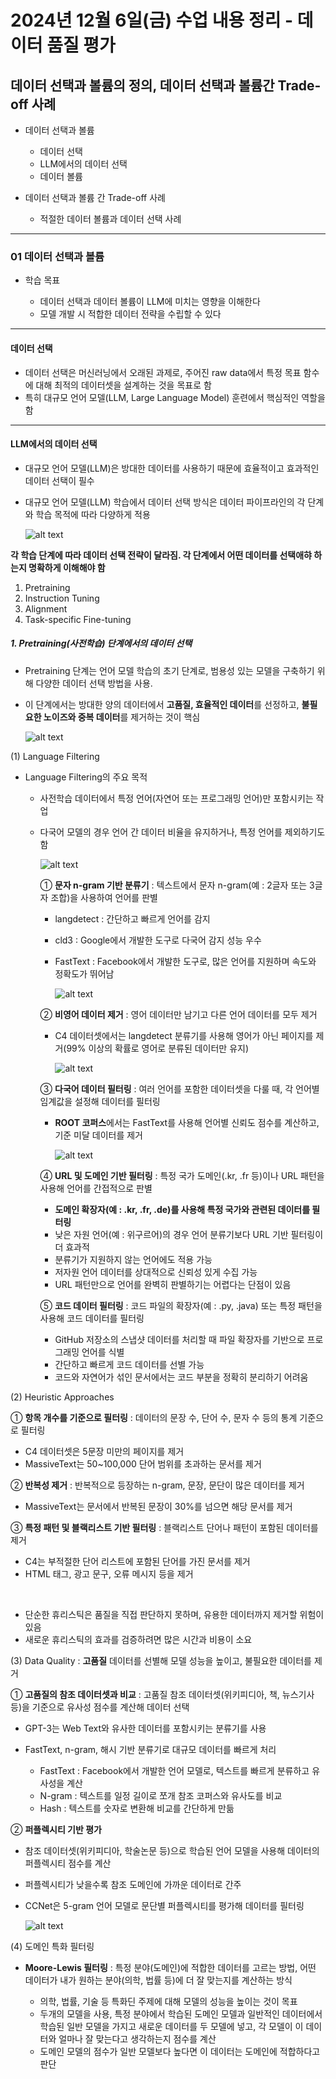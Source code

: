 # 2024년 12월 6일(금) 수업 내용 정리 - 데이터 품질 평가


## 데이터 선택과 볼륨의 정의, 데이터 선택과 볼륨간 Trade-off 사례

- 데이터 선택과 볼륨

  - 데이터 선택
  - LLM에서의 데이터 선택
  - 데이터 볼륨


- 데이터 선택과 볼륨 간 Trade-off 사례

  - 적절한 데이터 볼륨과 데이터 선택 사례

<hr>

### 01 데이터 선택과 볼륨

- 학습 목표

  - 데이터 선택과 데이터 볼륨이 LLM에 미치는 영향을 이해한다
  - 모델 개발 시 적합한 데이터 전략을 수립할 수 있다
  
<hr>

#### 데이터 선택

- 데이터 선택은 머신러닝에서 오래된 과제로, 주어진 raw data에서 특정 목표 함수에 대해 최적의 데이터셋을 설계하는 것을 목표로 함
- 특히 대규모 언어 모델(LLM, Large Language Model) 훈련에서 핵심적인 역할을 함

<hr>

#### LLM에서의 데이터 선택

- 대규모 언어 모델(LLM)은 방대한 데이터를 사용하기 때문에 효율적이고 효과적인 데이터 선택이 필수
- 대규모 언어 모델(LLM) 학습에서 데이터 선택 방식은 데이터 파이프라인의 각 단계와 학습 목적에 따라 다양하게 적용

  ![alt text](./images/image_00.png)

**각 학습 단계에 따라 데이터 선택 전략이 달라짐. 각 단계에서 어떤 데이터를 선택애햐 하는지 명확하게 이해해야 함**

1. Pretraining
2. Instruction Tuning
3. Alignment
4. Task-specific Fine-tuning

##### 1. Pretraining(사전학습) 단계에서의 데이터 선택

- Pretraining 단계는 언어 모델 학습의 초기 단계로, 범용성 있는 모델을 구축하기 위해 다양한 데이터 선택 방법을 사용.
- 이 단계에서는 방대한 양의 데이터에서 **고품질, 효율적인 데이터**를 선정하고, **불필요한 노이즈와 중복 데이터**를 제거하는 것이 핵심

  ![alt text](./images/image_01.png)

(1) Language Filtering

- Language Filtering의 주요 목적

  - 사전학습 데이터에서 특정 언어(자연어 또는 프로그래밍 언어)만 포함시키는 작업
  - 다국어 모델의 경우 언어 간 데이터 비율을 유지하거나, 특정 언어를 제외하기도 함

    ![alt text](./images/image_02.png)

    ① **문자 n-gram 기반 분류기** : 텍스트에서 문자 n-gram(예 : 2글자 또는 3글자 조합)을 사용하여 언어를 판별

      - langdetect : 간단하고 빠르게 언어를 감지
      - cld3 : Google에서 개발한 도구로 다국어 감지 성능 우수
      - FastText : Facebook에서 개발한 도구로, 많은 언어를 지원하며 속도와 정확도가 뛰어남

        ![alt text](./images/image_03.png)

    ② **비영어 데이터 제거** : 영어 데이터만 남기고 다른 언어 데이터를 모두 제거

      - C4 데이터셋에서는 langdetect 분류기를 사용해 영어가 아닌 페이지를 제거(99% 이상의 확률로 영어로 분류된 데이터만 유지)

        ![alt text](./images/image_04.png)

    ③ **다국어 데이터 필터링** : 여러 언어를 포함한 데이터셋을 다룰 때, 각 언어별 임계값을 설정해 데이터를 필터링

      - **ROOT 코퍼스**에서는 FastText를 사용해 언어별 신뢰도 점수를 계산하고, 기준 미달 데이터를 제거

        ![alt text](./images/image_05.png)

    ④ **URL 및 도메인 기반 필터링** : 특정 국가 도메인(.kr, .fr 등)이나 URL 패턴을 사용해 언어를 간접적으로 판별

      - **도메인 확장자(예 : .kr, .fr, .de)를 사용해 특정 국가와 관련된 데이터를 필터링**
      - 낮은 자원 언어(예 : 위구르어)의 경우 언어 분류기보다 URL 기반 필터링이 더 효과적
      - 분류기가 지원하지 않는 언어에도 적용 가능
      - 저자원 언어 데이터를 상대적으로 신뢰성 있게 수집 가능
      - URL 패턴만으로 언어를 완벽히 판별하기는 어렵다는 단점이 있음

    ⑤ **코드 데이터 필터링** : 코드 파일의 확장자(예 : .py, .java) 또는 특정 패턴을 사용해 코드 데이터를 필터링

      - GitHub 저장소의 스냅샷 데이터를 처리할 때 파일 확장자를 기반으로 프로그래밍 언어를 식별
      - 간단하고 빠르게 코드 데이터를 선별 가능
      - 코드와 자연어가 섞인 문서에서는 코드 부분을 정확히 분리하기 어려움


(2) Heuristic Approaches

  ① **항목 개수를 기준으로 필터링** : 데이터의 문장 수, 단어 수, 문자 수 등의 통계 기준으로 필터링

  - C4 데이터셋은 5문장 미만의 페이지를 제거
  - MassiveText는 50~100,000 단어 범위를 초과하는 문서를 제거
  
  ② **반복성 제거** : 반복적으로 등장하는 n-gram, 문장, 문단이 많은 데이터를 제거

  - MassiveText는 문서에서 반복된 문장이 30%를 넘으면 해당 문서를 제거
  
  ③ **특정 패턴 및 블랙리스트 기반 필터링** : 블랙리스트 단어나 패턴이 포함된 데이터를 제거

  - C4는 부적절한 단어 리스트에 포함된 단어를 가진 문서를 제거
  - HTML 태그, 광고 문구, 오류 메시지 등을 제거

<br>

- 단순한 휴리스틱은 품질을 직접 판단하지 못하며, 유용한 데이터까지 제거할 위험이 있음
- 새로운 휴리스틱의 효과를 검증하려면 많은 시간과 비용이 소요


(3) Data Quality : **고품질** 데이터를 선별해 모델 성능을 높이고, 불필요한 데이터를 제거

  ① **고품질의 참조 데이터셋과 비교** : 고품질 참조 데이터셋(위키피디아, 책, 뉴스기사 등)을 기준으로 유사성 점수를 계산해 데이터 선택

  - GPT-3는 Web Text와 유사한 데이터를 포함시키는 분류기를 사용
  - FastText, n-gram, 해시 기반 분류기로 대규모 데이터를 빠르게 처리

    - FastText : Facebook에서 개발한 언어 모델로, 텍스트를 빠르게 분류하고 유사성을 계산
    - N-gram : 텍스트를 일정 길이로 쪼개 참조 코퍼스와 유사도를 비교
    - Hash : 텍스트를 숫자로 변환해 비교를 간단하게 만듦
  
  ② **퍼플렉시티 기반 평가**

  - 참조 데이터셋(위키피디아, 학술논문 등)으로 학습된 언어 모델을 사용해 데이터의 퍼플렉시티 점수를 계산
  - 퍼플렉시티가 낮을수록 참조 도메인에 가까운 데이터로 간주
  - CCNet은 5-gram 언어 모델로 문단별 퍼플렉시티를 평가해 데이터를 필터링

    ![alt text](./images/image_06.png)


(4) 도메인 특화 필터링

- **Moore-Lewis 필터링** : 특정 분야(도메인)에 적합한 데이터를 고르는 방법, 어떤 데이터가 내가 원하는 분야(의학, 법률 등)에 더 잘 맞는지를 계산하는 방식

  - 의학, 법률, 기술 등 특화딘 주제에 대해 모델의 성능을 높이는 것이 목표
  - 두개의 모델을 사용, 특정 분야에서 학습된 도메인 모델과 일반적인 데이터에서 학습된 일반 모델을 가지고 새로운 데이터를 두 모델에 넣고, 각 모델이 이 데이터와 얼마나 잘 맞는다고 생각하는지 점수를 계산
  - 도메인 모델의 점수가 일반 모델보다 높다면 이 데이터는 도메인에 적합하다고 판단


